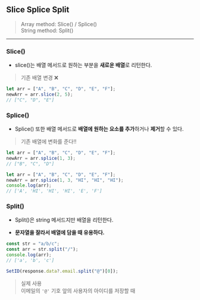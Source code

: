 ## Slice Splice Split

> Array method: Slice() / Splice()  
> String method: Split()

---

### Slice()

- slice()는 배열 메서드로 원하는 부분을 **새로운 배열**로 리턴한다.

> 기존 배열 변경 ❌

```js
let arr = ["A", "B", "C", "D", "E", "F"];
newArr = arr.slice(2, 5);
// ["C", "D", "E"]
```

### Splice()

- Splice() 또한 배열 메서드로 **배열에 원하는 요소를 추가**하거나 **제거**할 수 있다.

> 기존 배열에 변화를 준다!!

```js
let arr = ["A", "B", "C", "D", "E", "F"];
newArr = arr.splice(1, 3);
// ["B", "C", "D"]
```

```js
let arr = ["A", "B", "C", "D", "E", "F"];
newArr = arr.splice(1, 3, "HI", "HI", "HI");
console.log(arr);
// ['A', 'HI', 'HI', 'HI', 'E', 'F']
```

### Split()

- Split()은 string 메서드지만 배열을 리턴한다.

* **문자열을 잘라서 배열에 담을 때 유용하다.**

```js
const str = "a/b/c";
const arr = str.split("/");
console.log(arr);
// ['a', 'b', 'c']
```

```js
SetID(response.data?.email.split("@")[0]);
```

> 실제 사용  
> 이메일의 `'@'` 기호 앞의 사용자의 아이디를 저장할 때
